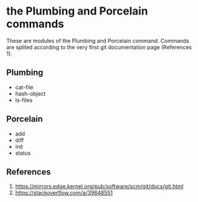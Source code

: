 # the Plumbing and Porcelain commands

These are modules of the Plumbing and Porcelain command.
Commands are splited according to the very first git documentation page (References 1).

## Plumbing

- cat-file
- hash-object
- ls-files

## Porcelain

- add
- diff
- init
- status

## References

1. <https://mirrors.edge.kernel.org/pub/software/scm/git/docs/git.html>
2. <https://stackoverflow.com/a/39848551>
